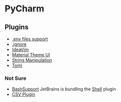 # PyCharm
## Plugins
* [.​env files support](https://plugins.jetbrains.com/plugin/9525--env-files-support)
* [.ignore](https://plugins.jetbrains.com/plugin/7495--ignore)
* [IdeaVim](https://plugins.jetbrains.com/plugin/164-ideavim)
* [Material Theme UI](https://plugins.jetbrains.com/plugin/8006-material-theme-ui)
* [String Manipulation](https://plugins.jetbrains.com/plugin/2162-string-manipulation)
* [Toml](https://plugins.jetbrains.com/plugin/8195-toml)

### Not Sure
* [BashSupport](https://plugins.jetbrains.com/plugin/4230-bashsupport)
  JetBrains is bundling the [Shell](https://plugins.jetbrains.com/plugin/13122-shell-script) plugin 
* [CSV Plugin](https://plugins.jetbrains.com/plugin/10037-csv-plugin)
<!--stackedit_data:
eyJoaXN0b3J5IjpbMjUzMjc2MjUzLDc4MDEyNzA3LC05MDkwNT
c5MDFdfQ==
-->
